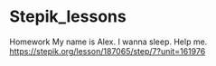 # Stepik_lessons
Homework
My name is Alex. I wanna sleep. Help me.
https://stepik.org/lesson/187065/step/7?unit=161976
